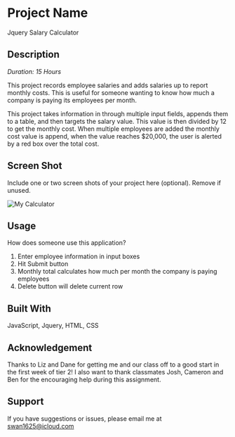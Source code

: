 # Project Name

Jquery Salary Calculator 


## Description

_Duration: 15 Hours_

This project records employee salaries and adds salaries up to report monthly costs. This is useful for someone wanting to know how much a company is paying its employees per month.  

This project takes information in through multiple input fields, appends them to a table, and then targets the salary value. This value is then divided by 12 to get the monthly cost. When multiple employees are added the monthly cost value is append, when the value reaches
$20,000, the user is alerted by a red box over the total cost. 


## Screen Shot

Include one or two screen shots of your project here (optional). Remove if unused.

![My Calculator](MyCalculator.png)


## Usage
How does someone use this application? 

1. Enter employee information in input boxes  
2. Hit Submit button 
3. Monthly total calculates how much per month the company is paying employees
4. Delete button will delete current row 



## Built With

JavaScript, Jquery, HTML, CSS 


## Acknowledgement
Thanks to Liz and Dane for getting me and our class off to a good start in the first week of tier 2! I also want to thank classmates Josh, Cameron and Ben for the encouraging help during this assignment.

## Support
If you have suggestions or issues, please email me at swan1625@icloud.com